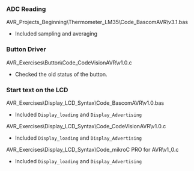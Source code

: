 ### ADC Reading

AVR_Projects_Beginning\Thermometer_LM35\Code_BascomAVR\v3.1.bas
- Included sampling and averaging

### Button Driver

AVR_Exercises\Button\Code_CodeVisionAVR\v1.0.c
- Checked the old status of the button.

### Start text on the LCD

AVR_Exercises\Display_LCD_Syntax\Code_BascomAVR\v1.0.bas
- Included `Display_loading` and `Display_Advertising`

AVR_Exercises\Display_LCD_Syntax\Code_CodeVisionAVR\v1.0.c
- Included `Display_loading` and `Display_Advertising`

AVR_Exercises\Display_LCD_Syntax\Code_mikroC PRO for AVR\v1_0.c
- Included `Display_loading` and `Display_Advertising`


